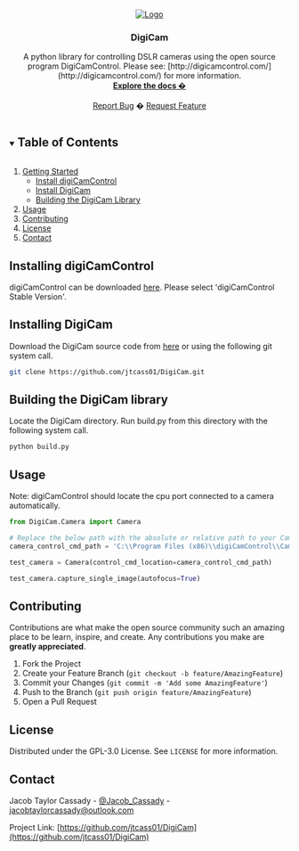<!-- PROJECT LOGO -->
<br />
<p align="center">
  <a href="https://github.com/jtcass01/DigiCam">
    <img src="https://github.com/jtcass01/StatusLogger/blob/master/images/StatueOfLiberty_StarryNightVanGogh_ImageTransfer.png" alt="Logo">
  </a>

  <h3 align="center">DigiCam</h3>

  <p align="center">
    A python library for controlling DSLR cameras using the open source program DigiCamControl. Please see: [http://digicamcontrol.com/](http://digicamcontrol.com/) for more information.
    <br />
    <a href="https://github.com/jtcass01/DigiCam"><strong>Explore the docs �</strong></a>
    <br />
    <br />
    <a href="https://github.com/jtcass01/DigiCam/issues">Report Bug</a>
    �
    <a href="https://github.com/jtcass01/DigiCam/issues">Request Feature</a>
  </p>
</p>

<!-- TABLE OF CONTENTS -->
<details open="open">
  <summary><h2 style="display: inline-block">Table of Contents</h2></summary>
  <ol>
    <li>
      <a href="#getting-started">Getting Started</a>
      <ul>
        <li><a href="#install-digicamcontrol">Install digiCamControl</a></li>
        <li><a href="#install-digicam">Install DigiCam</a></li>
        <li><a href="#building-the-digicam-library">Building the DigiCam Library</a></li>
      </ul>
    </li>
    <li><a href="#usage">Usage</a></li>
    <li><a href="#contributing">Contributing</a></li>
    <li><a href="#license">License</a></li>
    <li><a href="#contact">Contact</a></li>
  </ol>
</details>

## Installing digiCamControl
digiCamControl can be downloaded [here](http://digicamcontrol.com/download).  Please select 'digiCamControl Stable Version'.

## Installing DigiCam
Download the DigiCam source code from [here](https://github.com/jtcass01/DigiCam) or using the following git system call.
```bash
git clone https://github.com/jtcass01/DigiCam.git
```

## Building the DigiCam library
Locate the DigiCam directory.  Run build.py from this directory with the following system call.
```bash
python build.py
```

## Usage
Note: digiCamControl should locate the cpu port connected to a camera automatically.
```python
from DigiCam.Camera import Camera

# Replace the below path with the absolute or relative path to your CameraControlCmd executable.
camera_control_cmd_path = 'C:\\Program Files (x86)\\digiCamControl\\CameraControlCmd.exe'

test_camera = Camera(control_cmd_location=camera_control_cmd_path)

test_camera.capture_single_image(autofocus=True)
```

<!-- CONTRIBUTING -->
## Contributing

Contributions are what make the open source community such an amazing place to be learn, inspire, and create. Any contributions you make are **greatly appreciated**.

1. Fork the Project
2. Create your Feature Branch (`git checkout -b feature/AmazingFeature`)
3. Commit your Changes (`git commit -m 'Add some AmazingFeature'`)
4. Push to the Branch (`git push origin feature/AmazingFeature`)
5. Open a Pull Request

<!-- LICENSE -->
## License

Distributed under the GPL-3.0 License. See `LICENSE` for more information.


<!-- CONTACT -->
## Contact

Jacob Taylor Cassady - [@Jacob_Cassady](https://twitter.com/Jacob_Cassady) - jacobtaylorcassady@outlook.com

Project Link: [https://github.com/jtcass01/DigiCam](https://github.com/jtcass01/DigiCam)
